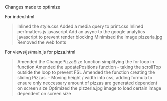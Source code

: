 Changes made to optimize

For index.html

>Inlined the style.css
>Added a media query to print.css
>Inlined perfmatters.js javascript
>Add an async to the google analytics javascript to prevent render blocking
>Minimised the image pizzeria.jpg
>Removed the web fonts 


For views/js/main.js for pizza.html
>Amended the ChangePizzaSize function simplifying the for loop in function 
>Amended the updatePositions function - taking the scrollTop outside the loop to prevent FSL
>Amended the function creating the sliding Pizzas. - Moving height / width into css, adding formula to ensure only neccessary amount of pizzas are generated dependent on screen size
>Optimized the pizzeria.jpg image to load certain image dependent on screen size

